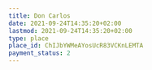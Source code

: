 ```yaml
---
title: Don Carlos
date: 2021-09-24T14:35:20+02:00
lastmod: 2021-09-24T14:35:20+02:00
type: place
place_id: ChIJbYWMeAYosUcR83VCKnLEMTA
payment_status: 2
---
```

